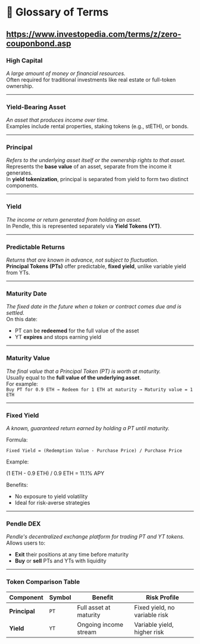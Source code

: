 
# 📘 Glossary of Terms
https://www.investopedia.com/terms/z/zero-couponbond.asp
---

### **High Capital**
*A large amount of money or financial resources.*  
Often required for traditional investments like real estate or full-token ownership.

---

### **Yield-Bearing Asset**
*An asset that produces income over time.*  
Examples include rental properties, staking tokens (e.g., stETH), or bonds.

---

### **Principal**
*Refers to the underlying asset itself or the ownership rights to that asset.*  
Represents the **base value** of an asset, separate from the income it generates.  
In **yield tokenization**, principal is separated from yield to form two distinct components.

---

### **Yield**
*The income or return generated from holding an asset.*  
In Pendle, this is represented separately via **Yield Tokens (YT)**.

---

### **Predictable Returns**
*Returns that are known in advance, not subject to fluctuation.*  
**Principal Tokens (PTs)** offer predictable, **fixed yield**, unlike variable yield from YTs.

---

### **Maturity Date**
*The fixed date in the future when a token or contract comes due and is settled.*  
On this date:
- PT can be **redeemed** for the full value of the asset
- YT **expires** and stops earning yield

---

### **Maturity Value**
*The final value that a Principal Token (PT) is worth at maturity.*  
Usually equal to the **full value of the underlying asset**.  
For example:  
`Buy PT for 0.9 ETH → Redeem for 1 ETH at maturity → Maturity value = 1 ETH`

---

### **Fixed Yield**
*A known, guaranteed return earned by holding a PT until maturity.*

Formula:
```text
Fixed Yield = (Redemption Value - Purchase Price) / Purchase Price
````

Example:


(1 ETH - 0.9 ETH) / 0.9 ETH = 11.1% APY



Benefits:

* No exposure to yield volatility
* Ideal for risk-averse strategies

---

### **Pendle DEX**

*Pendle's decentralized exchange platform for trading PT and YT tokens.*
Allows users to:

* **Exit** their positions at any time before maturity
* **Buy** or **sell** PTs and YTs with liquidity

---

### **Token Comparison Table**

| **Component** | **Symbol** | **Benefit**            | **Risk Profile**              |
| ------------- | ---------- | ---------------------- | ----------------------------- |
| **Principal** | `PT`       | Full asset at maturity | Fixed yield, no variable risk |
| **Yield**     | `YT`       | Ongoing income stream  | Variable yield, higher risk   |
